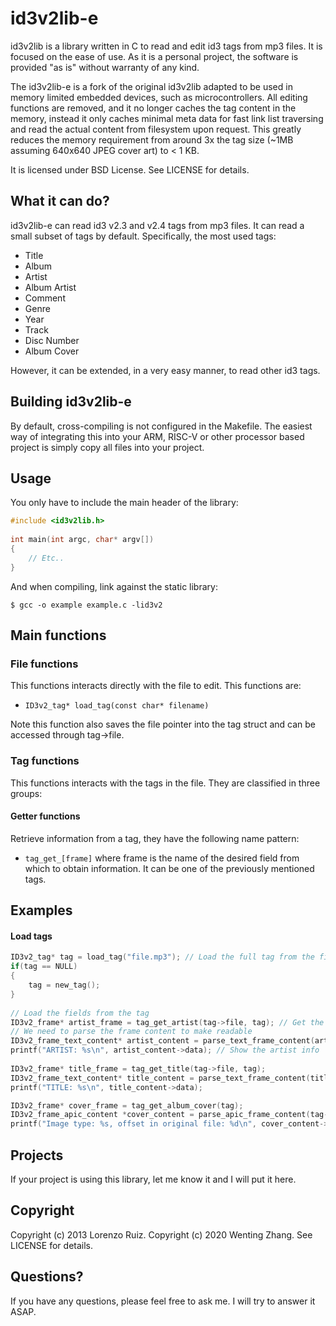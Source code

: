 # id3v2lib-e

id3v2lib is a library written in C to read and edit id3 tags from mp3 files. It is focused on the ease of use. As it is a personal project, the software is provided "as is" without warranty of any kind.

The id3v2lib-e is a fork of the original id3v2lib adapted to be used in memory limited embedded devices, such as microcontrollers. All editing functions are removed, and it no longer caches the tag content in the memory, instead it only caches minimal meta data for fast link list traversing and read the actual content from filesystem upon request. This greatly reduces the memory requirement from around 3x the tag size (~1MB assuming 640x640 JPEG cover art) to < 1 KB.

It is licensed under BSD License. See LICENSE for details.

## What it can do?

id3v2lib-e can read id3 v2.3 and v2.4 tags from mp3 files. It can read a small subset of tags by default. Specifically, the most used tags:

* Title
* Album
* Artist
* Album Artist
* Comment
* Genre
* Year
* Track
* Disc Number
* Album Cover

However, it can be extended, in a very easy manner, to read other id3 tags. 

## Building id3v2lib-e

By default, cross-compiling is not configured in the Makefile. The easiest way of integrating this into your ARM, RISC-V or other processor based project is simply copy all files into your project.

## Usage

You only have to include the main header of the library:
```C
#include <id3v2lib.h>
	
int main(int argc, char* argv[])
{
	// Etc..
}
```
And when compiling, link against the static library:

	$ gcc -o example example.c -lid3v2

## Main functions

### File functions

This functions interacts directly with the file to edit. This functions are:

* `ID3v2_tag* load_tag(const char* filename)`

Note this function also saves the file pointer into the tag struct and can be accessed through tag->file.

### Tag functions

This functions interacts with the tags in the file. They are classified in three groups:

#### Getter functions

Retrieve information from a tag, they have the following name pattern:

* `tag_get_[frame]` where frame is the name of the desired field from which to obtain information. It can be one of the previously mentioned tags. 

## Examples

#### Load tags

```C
ID3v2_tag* tag = load_tag("file.mp3"); // Load the full tag from the file
if(tag == NULL)
{
	tag = new_tag();
}
	
// Load the fields from the tag
ID3v2_frame* artist_frame = tag_get_artist(tag->file, tag); // Get the full artist frame
// We need to parse the frame content to make readable
ID3v2_frame_text_content* artist_content = parse_text_frame_content(artist_frame); 
printf("ARTIST: %s\n", artist_content->data); // Show the artist info
	
ID3v2_frame* title_frame = tag_get_title(tag->file, tag);
ID3v2_frame_text_content* title_content = parse_text_frame_content(title_frame);
printf("TITLE: %s\n", title_content->data);

ID3v2_frame* cover_frame = tag_get_album_cover(tag);
ID3v2_frame_apic_content *cover_content = parse_apic_frame_content(tag->file, frame);
printf("Image type: %s, offset in original file: %d\n", cover_content->mime_type, cover_content->offset);

```

## Projects

If your project is using this library, let me know it and I will put it here.
	
## Copyright

Copyright (c) 2013 Lorenzo Ruiz. Copyright (c) 2020 Wenting Zhang. See LICENSE for details.
	
## Questions?

If you have any questions, please feel free to ask me. I will try to answer it ASAP.
